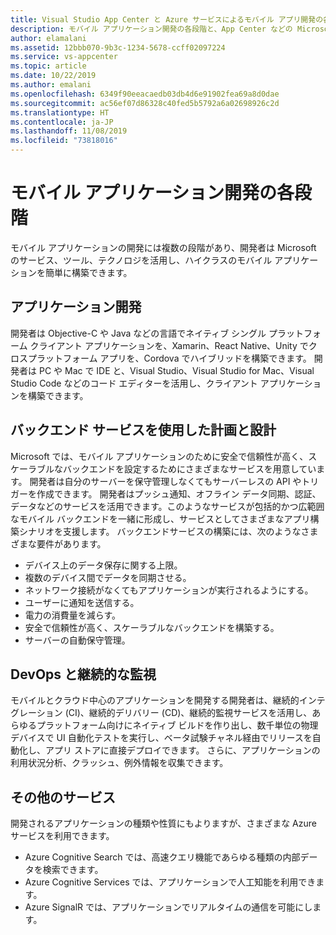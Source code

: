 ```yaml
---
title: Visual Studio App Center と Azure サービスによるモバイル アプリ開発の各段階
description: モバイル アプリケーション開発の各段階と、App Center などの Microsoft サービスで一級品のモバイル アプリケーション開発を支援するしくみについて説明します。
author: elamalani
ms.assetid: 12bbb070-9b3c-1234-5678-ccff02097224
ms.service: vs-appcenter
ms.topic: article
ms.date: 10/22/2019
ms.author: emalani
ms.openlocfilehash: 6349f90eeacaedb03db4d6e91902fea69a8d0dae
ms.sourcegitcommit: ac56ef07d86328c40fed5b5792a6a02698926c2d
ms.translationtype: HT
ms.contentlocale: ja-JP
ms.lasthandoff: 11/08/2019
ms.locfileid: "73818016"
---
```

# <a name="different-stages-in-mobile-application-development"></a>モバイル アプリケーション開発の各段階
モバイル アプリケーションの開発には複数の段階があり、開発者は Microsoft のサービス、ツール、テクノロジを活用し、ハイクラスのモバイル アプリケーションを簡単に構築できます。

## <a name="app-development"></a>アプリケーション開発
開発者は Objective-C や Java などの言語でネイティブ シングル プラットフォーム クライアント アプリケーションを、Xamarin、React Native、Unity でクロスプラットフォーム アプリを、Cordova でハイブリッドを構築できます。 開発者は PC や Mac で IDE と、Visual Studio、Visual Studio for Mac、Visual Studio Code などのコード エディターを活用し、クライアント アプリケーションを構築できます。

## <a name="plan-and-design-with-back-end-services"></a>バックエンド サービスを使用した計画と設計
 Microsoft では、モバイル アプリケーションのために安全で信頼性が高く、スケーラブルなバックエンドを設定するためにさまざまなサービスを用意しています。 開発者は自分のサーバーを保守管理しなくてもサーバーレスの API やトリガーを作成できます。 開発者はプッシュ通知、オフライン データ同期、認証、データなどのサービスを活用できます。このようなサービスが包括的かつ広範囲なモバイル バックエンドを一緒に形成し、サービスとしてさまざまなアプリ構築シナリオを支援します。 バックエンドサービスの構築には、次のようなさまざまな要件があります。
   - デバイス上のデータ保存に関する上限。
   - 複数のデバイス間でデータを同期させる。
   - ネットワーク接続がなくてもアプリケーションが実行されるようにする。
   - ユーザーに通知を送信する。
   - 電力の消費量を減らす。
   - 安全で信頼性が高く、スケーラブルなバックエンドを構築する。
   - サーバーの自動保守管理。

## <a name="devops-and-continuous-monitoring"></a>DevOps と継続的な監視
モバイルとクラウド中心のアプリケーションを開発する開発者は、継続的インテグレーション (CI)、継続的デリバリー (CD)、継続的監視サービスを活用し、あらゆるプラットフォーム向けにネイティブ ビルドを作り出し、数千単位の物理デバイスで UI 自動化テストを実行し、ベータ試験チャネル経由でリリースを自動化し、アプリ ストアに直接デプロイできます。 さらに、アプリケーションの利用状況分析、クラッシュ、例外情報を収集できます。

## <a name="additional-services"></a>その他のサービス
開発されるアプリケーションの種類や性質にもよりますが、さまざまな Azure サービスを利用できます。
  - Azure Cognitive Search では、高速クエリ機能であらゆる種類の内部データを検索できます。
  - Azure Cognitive Services では、アプリケーションで人工知能を利用できます。
  - Azure SignalR では、アプリケーションでリアルタイムの通信を可能にします。
